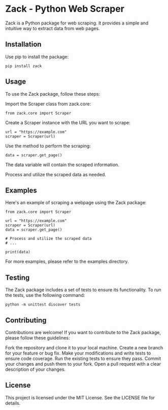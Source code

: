 # Zack - Python Web Scraper

Zack is a Python package for web scraping. It provides a simple and intuitive way to extract data from web pages.

## Installation

Use pip to install the package:

```
pip install zack
```

## Usage
To use the Zack package, follow these steps:

Import the Scraper class from zack.core:

```
from zack.core import Scraper
```

Create a Scraper instance with the URL you want to scrape:

```
url = "https://example.com"
scraper = Scraper(url)
```

Use the method to perform the scraping:

```
data = scraper.get_page()
```

The data variable will contain the scraped information.

Process and utilize the scraped data as needed.

## Examples
Here's an example of scraping a webpage using the Zack package:

```
from zack.core import Scraper

url = "https://example.com"
scraper = Scraper(url)
data = scraper.get_page()

# Process and utilize the scraped data
# ...

print(data)
```

For more examples, please refer to the examples directory.

## Testing
The Zack package includes a set of tests to ensure its functionality. To run the tests, use the following command:

```
python -m unittest discover tests
```

## Contributing
Contributions are welcome! If you want to contribute to the Zack package, please follow these guidelines:

Fork the repository and clone it to your local machine.
Create a new branch for your feature or bug fix.
Make your modifications and write tests to ensure code coverage.
Run the existing tests to ensure they pass.
Commit your changes and push them to your fork.
Open a pull request with a clear description of your changes.

## License
This project is licensed under the MIT License. See the LICENSE file for details.